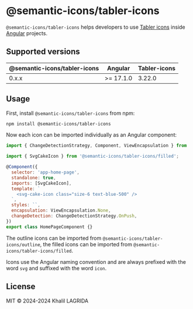 # @semantic-icons/tabler-icons

`@semantic-icons/tabler-icons` helps developers to use [Tabler icons](https://tabler.io/icons) inside [Angular](https://angular.dev) projects.

## Supported versions

| @semantic-icons/tabler-icons | Angular   | Tabler-icons |
| ---------------------------- | --------- | ------------ |
| 0.x.x                        | >= 17.1.0 | 3.22.0       |

## Usage

First, install `@semantic-icons/tabler-icons` from npm:

```sh
npm install @semantic-icons/tabler-icons
```

Now each icon can be imported individually as an Angular component:

```js
import { ChangeDetectionStrategy, Component, ViewEncapsulation } from '@angular/core';

import { SvgCakeIcon } from '@semantic-icons/tabler-icons/filled';

@Component({
  selector: 'app-home-page',
  standalone: true,
  imports: [SvgCakeIcon],
  template: `
    <svg-cake-icon class="size-6 text-blue-500" />
  `,
  styles: ``,
  encapsulation: ViewEncapsulation.None,
  changeDetection: ChangeDetectionStrategy.OnPush,
})
export class HomePageComponent {}
```

The outline icons can be imported from `@semantic-icons/tabler-icons/outline`, the filled icons can be imported from `@semantic-icons/tabler-icons/filled`.

Icons use the Angular naming convention and are always prefixed with the word `svg` and suffixed with the word `icon`.

## License

MIT © 2024-2024 Khalil LAGRIDA
